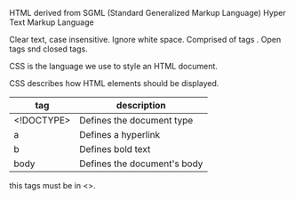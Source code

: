 HTML
derived from SGML
(Standard Generalized Markup Language)
Hyper Text Markup Language

Clear text, case insensitive.
Ignore white space.
Comprised of tags </tag>.
Open tags snd closed tags.


CSS is the language we use to style an HTML document.

CSS describes how HTML elements should be displayed.

 |tag |description
 |------------ | -------------
|<!DOCTYPE>|Defines the document type |
 |a|Defines a hyperlink |
|b|Defines bold text |
|body|Defines the document's body |
   
   this tags must be in <>.
    
  


